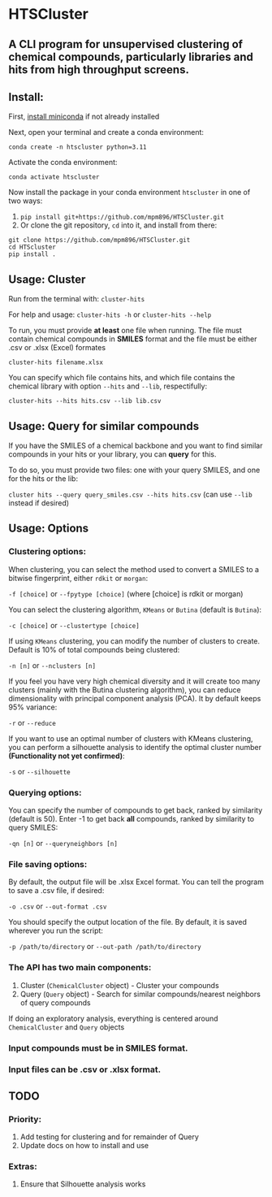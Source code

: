 # HTSCluster
## A CLI program for unsupervised clustering of chemical compounds, particularly libraries and hits from high throughput screens.
## Install:
First, [install miniconda](https://docs.anaconda.com/miniconda/miniconda-install/) if not already installed

Next, open your terminal and create a conda environment:

`conda create -n htscluster python=3.11`

Activate the conda environment:

`conda activate htscluster`

Now install the package in your conda environment `htscluster` in one of two ways:
1. `pip install git+https://github.com/mpm896/HTSCluster.git`
2. Or clone the git repository, `cd` into it, and install from there:
```
git clone https://github.com/mpm896/HTSCluster.git
cd HTScluster
pip install .
```

## Usage: Cluster
Run from the terminal with: `cluster-hits`

For help and usage: `cluster-hits -h` or `cluster-hits --help`

To run, you must provide **at least** one file when running. The file must contain chemical compounds in **SMILES** format and the file must be either .csv or .xlsx (Excel) formates

`cluster-hits filename.xlsx`

You can specify which file contains hits, and which file contains the chemical library with option `--hits` and `--lib`, respectifully:

`cluster-hits --hits hits.csv --lib lib.csv` 

## Usage: Query for similar compounds
If you have the SMILES of a chemical backbone and you want to find similar compounds in your hits or your library, you can **query** for this.

To do so, you must provide two files: one with your query SMILES, and one for the hits or the lib:

`cluster hits --query query_smiles.csv --hits hits.csv` (can use `--lib` instead if desired)

## Usage: Options
### Clustering options:
When clustering, you can select the method used to convert a SMILES to a bitwise fingerprint, either `rdkit` or `morgan`:

`-f [choice]` or `--fpytype [choice]` (where [choice] is rdkit or morgan)

You can select the clustering algorithm, `KMeans` or `Butina` (default is `Butina`):

`-c [choice]` or `--clustertype [choice]`

If using `KMeans` clustering, you can modify the number of clusters to create. Default is 10% of total compounds being clustered:

`-n [n]` or `--nclusters [n]`

If you feel you have very high chemical diversity and it will create too many clusters (mainly with the Butina clustering algorithm), you can reduce dimensionality with principal component analysis (PCA). It by default keeps 95% variance:

`-r` or `--reduce`

If you want to use an optimal number of clusters with KMeans clustering, you can perform a silhouette analysis to identify the optimal cluster number **(Functionality not yet confirmed)**:

`-s` or `--silhouette`

### Querying options:
You can specify the number of compounds to get back, ranked by similarity (default is 50). Enter -1 to get back **all** compounds, ranked by similarity to query SMILES:

`-qn [n]` or `--queryneighbors [n]`

### File saving options:
By default, the output file will be .xlsx Excel format. You can tell the program to save a .csv file, if desired:

`-o .csv` or `--out-format .csv`

You should specify the output location of the file. By default, it is saved wherever you run the script:

`-p /path/to/directory` or `--out-path /path/to/directory`








### The API has two main components:
1. Cluster (`ChemicalCluster` object) - Cluster your compounds
2. Query (`Query` object) - Search for similar compounds/nearest neighbors of query compounds

If doing an exploratory analysis, everything is centered around `ChemicalCluster` and `Query` objects

### Input compounds must be in SMILES format. 
### Input files can be .csv or .xlsx format.

## TODO
### Priority:
1. Add testing for clustering and for remainder of Query
2. Update docs on how to install and use

### Extras:
1. Ensure that Silhouette analysis works
